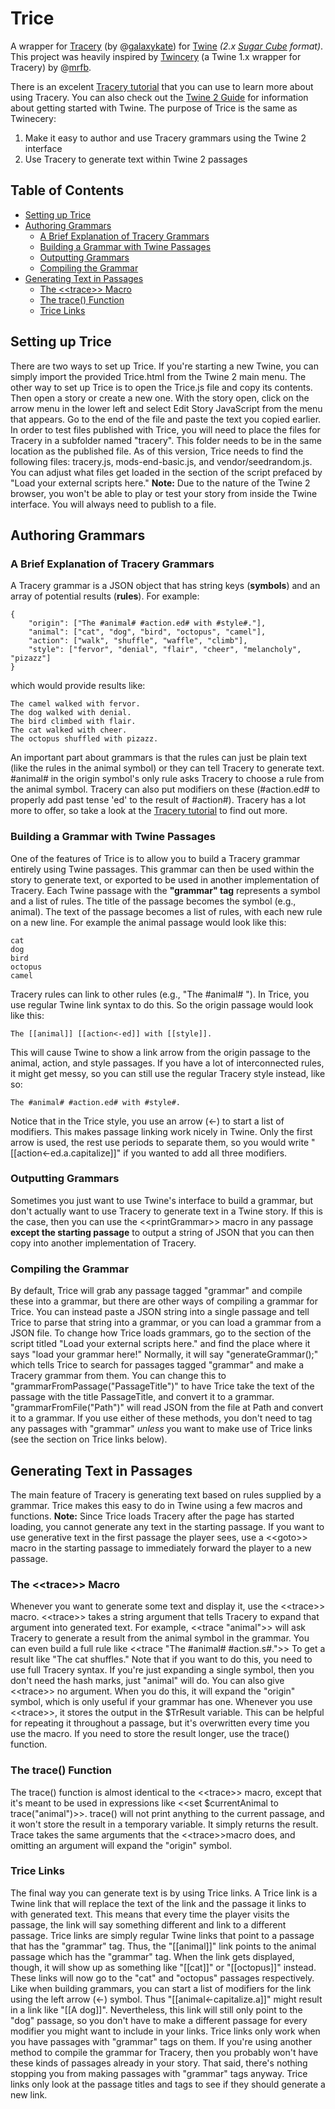 # Trice
A wrapper for [Tracery] (by @[galaxykate]) for [Twine] _(2.x [Sugar Cube] format)_.
This project was heavily inspired by [Twincery] (a Twine 1.x wrapper for Tracery) by @[mrfb].

There is an excelent [Tracery tutorial] that you can use to learn more about using Tracery. You can also check out the [Twine 2 Guide] for information about getting started with Twine.
The purpose of Trice is the same as Twinecery:

1. Make it easy to author and use Tracery grammars using the Twine 2 interface
2. Use Tracery to generate text within Twine 2 passages

## Table of Contents

- [Setting up Trice](#setting-up-trice)
- [Authoring Grammars](#authoring-grammars)
	- [A Brief Explanation of Tracery Grammars](#a-brief-explanation-of-tracery-grammars)
	- [Building a Grammar with Twine Passages](#building-a-grammar-with-twine-passages)
	- [Outputting Grammars](#outputting-grammars)
	- [Compiling the Grammar](#compiling-the-grammar)
- [Generating Text in Passages](#generating-text-in-passages)
	- [The <\<trace>> Macro](#the-trace-macro)
	- [The trace() Function](#the-trace-function)
	- [Trice Links](#trice-links)

## Setting up Trice
There are two ways to set up Trice. If you're starting a new Twine, you can simply import the provided Trice.html from the Twine 2 main menu. The other way to set up Trice is to open the Trice.js file and copy its contents. Then open a story or create a new one. With the story open, click on the arrow menu in the lower left and select Edit Story JavaScript from the menu that appears. Go to the end of the file and paste the text you copied earlier.
In order to test files published with Trice, you will need to place the files for Tracery in a subfolder named "tracery". This folder needs to be in the same location as the published file. As of this version, Trice needs to find the following files: tracery.js, mods-end-basic.js,  and vendor/seedrandom.js. You can adjust what files get loaded in the section of the script prefaced by "Load your external scripts here."
**Note:** Due to the nature of the Twine 2 browser, you won't be able to play or test your story from inside the Twine interface. You will always need to publish to a file. 

## Authoring Grammars
### A Brief Explanation of Tracery Grammars
A Tracery grammar is a JSON object that has string keys (**symbols**) and an array of potential results (**rules**). For example:
```
{  
	"origin": ["The #animal# #action.ed# with #style#."],  
	"animal": ["cat", "dog", "bird", "octopus", "camel"],  
	"action": ["walk", "shuffle", "waffle", "climb"],  
	"style": ["fervor", "denial", "flair", "cheer", "melancholy", "pizazz"]  
}
```
which would provide results like:
```
The camel walked with fervor.
The dog walked with denial.
The bird climbed with flair.
The cat walked with cheer.
The octopus shuffled with pizazz.
```
An important part about grammars is that the rules can just be plain text (like the rules in the animal symbol) or they can tell Tracery to generate text. #animal# in the origin symbol's only rule asks Tracery to choose a rule from the animal symbol. Tracery can also put modifiers on these (#action.ed# to properly add past tense 'ed' to the result of #action#). Tracery has a lot more to offer, so take a look at the [Tracery tutorial] to find out more.
### Building a Grammar with Twine Passages
One of the features of Trice is to allow you to build a Tracery grammar entirely using Twine passages. This grammar can then be used within the story to generate text, or exported to be used in another implementation of Tracery.
Each Twine passage with the **"grammar" tag** represents a symbol and a list of rules. The title of the passage becomes the symbol (e.g., animal). The text of the passage becomes a list of rules, with each new rule on a new line. For example the animal passage would look like this:
```
cat
dog
bird
octopus
camel 
```
Tracery rules can link to other rules (e.g., "The #animal# "). In Trice, you use regular Twine link syntax to do this. So the origin passage would look like this:
```
The [[animal]] [[action<-ed]] with [[style]].
```
This will cause Twine to show a link arrow from the origin passage to the animal, action, and style passages. If you have a lot of interconnected rules, it might get messy, so you can still use the regular Tracery style instead, like so:
```
The #animal# #action.ed# with #style#.
```
Notice that in the Trice style, you use an arrow (<-) to start a list of modifiers. This makes passage linking work nicely in Twine. Only the first arrow is used, the rest use periods to separate them, so you would write "[[action<-ed.a.capitalize]]" if you wanted to add all three modifiers.
### Outputting Grammars
Sometimes you just want to use Twine's interface to build a grammar, but don't actually want to use Tracery to generate text in a Twine story. If this is the case, then you can use the <\<printGrammar>> macro in any passage **except the starting passage** to output a string of JSON that you can then copy into another implementation of Tracery.
### Compiling the Grammar
By default, Trice will grab any passage tagged "grammar" and compile these into a grammar, but there are other ways of compiling a grammar for Trice. You can instead paste a JSON string into a single passage and tell Trice to parse that string into a grammar, or you can load a grammar from a JSON file. To change how Trice loads grammars, go to the section of the script titled "Load your external scripts here." and find the place where it says "load your grammar here!"
Normally, it will say "generateGrammar();" which tells Trice to search for passages tagged "grammar" and make a Tracery grammar from them. You can change this to "grammarFromPassage("PassageTitle")" to have Trice take the text of the passage with the title PassageTitle, and convert it to a grammar. "grammarFromFile("Path")" will read JSON from the file at Path and convert it to a grammar. If you use either of these methods, you don't need to tag any passages with "grammar" _unless_ you want to make use of Trice links (see the section on Trice links below).
## Generating Text in Passages
The main feature of Tracery is generating text based on rules supplied by a grammar. Trice makes this easy to do in Twine using a few macros and functions.
**Note:** Since Trice loads Tracery after the page has started loading, you cannot generate any text in the starting passage. If you want to use generative text in the first passage the player sees, use a <\<goto>> macro in the starting passage to immediately forward the player to a new passage.
### The <\<trace>> Macro
Whenever you want to generate some text and display it, use the <\<trace>> macro. <\<trace>> takes a string argument that tells Tracery to expand that argument into generated text. For example, <\<trace "animal">> will ask Tracery to generate a result from the animal symbol in the grammar. You can even build a full rule like <\<trace "The #animal# #action.s#.">> To get a result like "The cat shuffles." Note that if you want to do this, you need to use full Tracery syntax. If you're just expanding a single symbol, then you don't need the hash marks, just "animal" will do. You can also give <\<trace>> no argument. When you do this, it will expand the "origin" symbol, which is only useful if your grammar has one.
Whenever you use <\<trace>>, it stores the output in the $TrResult variable. This can be helpful for repeating it throughout a passage, but it's overwritten every time you use the macro. If you need to store the result longer, use the trace() function.
### The trace() Function
The trace() function is almost identical to the <\<trace>> macro, except that it's meant to be used in expressions like <\<set $currentAnimal to trace("animal")>>. trace() will not print anything to the current passage, and it won't store the result in a temporary variable. It simply returns the result. Trace takes the same arguments that the <\<trace>>macro does, and omitting an argument will expand the "origin" symbol.
### Trice Links
The final way you can generate text is by using Trice links. A Trice link is a Twine link that will replace the text of the link and the passage it links to with generated text. This means that every time the player visits the passage, the link will say something different and link to a different passage.
Trice links are simply regular Twine links that point to a passage that has the "grammar" tag. Thus, the "[[animal]]" link points to the animal passage which has the "grammar" tag. When the link gets displayed, though, it will show up as something like "[[cat]]" or "[[octopus]]" instead. These links will now go to the "cat" and "octopus" passages respectively. Like when building grammars, you can start a list of modifiers for the link using the left arrow (<-) symbol. Thus "[[animal<-capitalize.a]]" might result in a link like "[[A dog]]". Nevertheless, this link will still only point to the "dog" passage, so you don't have to make a different passage for every modifier you might want to include in your links.
Trice links only work when you have passages with "grammar" tags on them. If you're using another method to compile the grammar for Tracery, then you probably won't have these kinds of passages already in your story. That said, there's nothing stopping you from making passages with "grammar" tags anyway. Trice links only look at the passage titles and tags to see if they should generate a new link.

[//]: #
   [Tracery]: <http://tracery.io>
   [Tracery tutorial]: <http://www.crystalcodepalace.com/traceryTut.html>
   [Twincery]: <https://github.com/mrfb/twinecery>
   [Twine]: <http://twinery.org>
   [Twine 2 Guide]: <https://twinery.org/wiki/twine2:guide>
   [Cheap Bots Done Quick]: <http://cheapbotsdonequick.com>
   [mrfb]: <http://twitter.com/mrfb>
   [galaxykate]: <http://twitter.com/galaxykate>
   [incobalt]: <http://twitter.com/incobalt>
   [Sugar Cube]: <http://www.motoslave.net/sugarcube/>